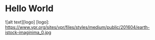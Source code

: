 # Hello World

![alt text][logo]
[logo]: https://www.vpr.org/sites/vpr/files/styles/medium/public/201604/earth-istock-imaginima_0.jpg